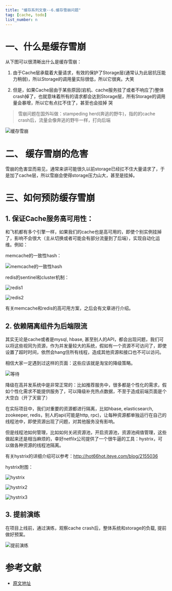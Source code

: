 ```yaml
---
title: "缓存系列文章--6.缓存雪崩问题"
tag: [cache, todo]
list_number: n
---
```


# 一、什么是缓存雪崩

从下图可以很清晰出什么是缓存雪崩：

1. 由于Cache层承载着大量请求，有效的保护了Storage层(通常认为此层抗压能力稍弱)，所以Storage的调用量实际很低，所以它很爽。大笑

2. 但是，如果Cache层由于某些原因(宕机、cache服务挂了或者不响应了)整体crash掉了，也就意味着所有的请求都会达到Storage层，所有Storage的调用量会暴增，所以它有点扛不住了，甚至也会挂掉 哭

> 雪崩问题在国外叫做：stampeding herd(奔逃的野牛)，指的的cache crash后，流量会像奔逃的野牛一样，打向后端
 
![缓存雪崩](http://dl2.iteye.com/upload/attachment/0112/7317/bbbbce96-6dae-39c2-93da-35be15ff0b1e.png)
      

# 二、 缓存雪崩的危害

雪崩的危害显而易见，通常来讲可能很久以前storage已经扛不住大量请求了，于是加了cache层，所以雪崩会使得storage压力山大，甚至是挂掉。   

# 三、如何预防缓存雪崩

## 1. 保证Cache服务高可用性：

和飞机都有多个引擎一样，如果我们的cache也是高可用的，即使个别实例挂掉了，影响不会很大（主从切换或者可能会有部分流量到了后端），实现自动化运维。例如：
 
memcache的一致性hash：

![memcache的一致性hash](http://dl2.iteye.com/upload/attachment/0112/7325/d7765861-722a-3d5e-8597-d6ad3b37debf.png)

redis的sentinel和cluster机制：

![redis1](http://dl2.iteye.com/upload/attachment/0112/7327/672597df-b788-322b-b79c-0bc43d5900b2.png)

![redis2](http://dl2.iteye.com/upload/attachment/0114/6587/954a00a3-b048-34c4-b0d2-7c017ccf5108.jpg)

有关memcache和redis的高可用方案，之后会有文章进行介绍。

## 2. 依赖隔离组件为后端限流

其实无论是cache或者是mysql, hbase, 甚至别人的API，都会出现问题，我们可以将这些视同为资源，作为并发量较大的系统，假如有一个资源不可访问了，即使设置了超时时间，依然会hang住所有线程，造成其他资源和接口也不可以访问。

相信大家一定遇到过这样的页面：这些应该就是淘宝的降级策略。

![等待](http://dl2.iteye.com/upload/attachment/0112/7337/2768b579-a96c-3082-92db-2f03e7c56cae.jpg)
       

降级在高并发系统中是非常正常的：比如推荐服务中，很多都是个性化的需求，假如个性化需求不能提供服务了，可以降级补充热点数据，不至于造成前端页面是个大空白（开了天窗了）

在实际项目中，我们对重要的资源都进行隔离，比如hbase, elasticsearch, zookeeper, redis，别人的api(可能是http, rpc)，让每种资源都单独运行在自己的线程池中，即使资源出现了问题，对其他服务没有影响。

但是线程池如何管理，比如如何关闭资源池，开启资源池，资源池阀值管理，这些做起来还是相当麻烦的，幸好netfilx公司提供了一个很牛逼的工具：hystrix，可以做各种资源的线程池隔离。

有关hystrix的详细介绍可以参考：http://hot66hot.iteye.com/blog/2155036

hystrix附图：

![hystrix](http://dl2.iteye.com/upload/attachment/0103/1037/887e7862-578a-3616-a15c-1ef1cb62f3c4.png)

![hystrix2](http://dl2.iteye.com/upload/attachment/0103/1039/3bd6d0be-9ce5-35c2-bbd9-3493671b45d5.png)

![hystrix3](http://dl2.iteye.com/upload/attachment/0103/1041/22f20da1-4096-314c-8c9f-5728251c46af.png)

## 3. 提前演练

在项目上线前，通过演练，观察cache crash后，整体系统和storage的负载, 提前做好预案。

![提前演练](http://dl2.iteye.com/upload/attachment/0112/7341/d5e5ce3a-3b14-3138-8203-4554db8d0a22.jpg)

# 参考文献

- [原文地址](https://carlosfu.iteye.com/blog/2249316)
